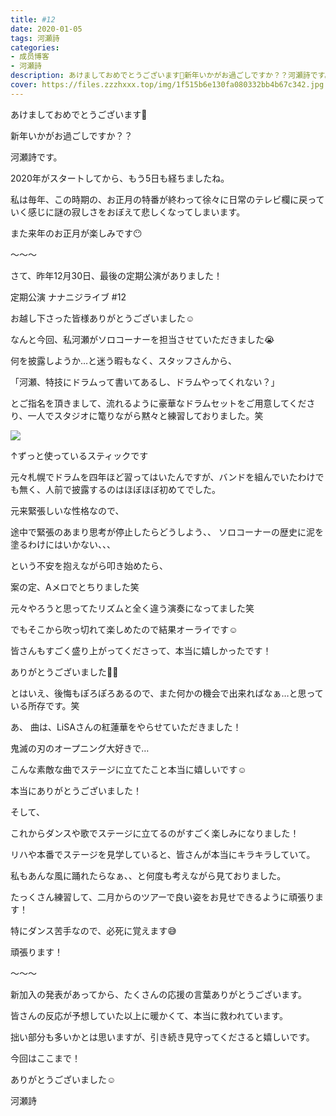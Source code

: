 ```yaml
---
title: #12
date: 2020-01-05
tags: 河瀬詩
categories: 
- 成员博客
- 河瀬詩
description: あけましておめでとうございます🌅新年いかがお過ごしですか？？河瀬詩です。2020年がスタートしてから、もう5日も経ちましたね。私は毎年、この時期の、お正月の特番が終わっ...
cover: https://files.zzzhxxx.top/img/1f515b6e130fa080332bb4b67c342.jpg 
---
```



あけましておめでとうございます🌅


新年いかがお過ごしですか？？


河瀬詩です。






2020年がスタートしてから、もう5日も経ちましたね。


私は毎年、この時期の、お正月の特番が終わって徐々に日常のテレビ欄に戻っていく感じに謎の寂しさをおぼえて悲しくなってしまいます。


また来年のお正月が楽しみです😶





〜〜〜







さて、昨年12月30日、最後の定期公演がありました！


定期公演 ナナニジライブ #12


お越し下さった皆様ありがとうございました☺︎


なんと今回、私河瀬がソロコーナーを担当させていただきました😭







何を披露しようか…と迷う暇もなく、スタッフさんから、


「河瀬、特技にドラムって書いてあるし、ドラムやってくれない？」


とご指名を頂きまして、流れるように豪華なドラムセットをご用意してくださり、一人でスタジオに篭りながら黙々と練習しておりました。笑




![](https://files.zzzhxxx.top/img/1f515b6e130fa080332bb4b67c342.jpg)

↑ずっと使っているスティックです




元々札幌でドラムを四年ほど習ってはいたんですが、バンドを組んでいたわけでも無く、人前で披露するのはほぼほぼ初めてでした。



元来緊張しいな性格なので、

途中で緊張のあまり思考が停止したらどうしよう、、
ソロコーナーの歴史に泥を塗るわけにはいかない、、、

という不安を抱えながら叩き始めたら、









案の定、Aメロでとちりました笑

元々やろうと思ってたリズムと全く違う演奏になってました笑

でもそこから吹っ切れて楽しめたので結果オーライです☺︎



皆さんもすごく盛り上がってくださって、本当に嬉しかったです！

ありがとうございました🙇‍♀️








とはいえ、後悔もぽろぽろあるので、また何かの機会で出来ればなぁ…と思っている所存です。笑









あ、
曲は、LiSAさんの紅蓮華をやらせていただきました！


鬼滅の刃のオープニング大好きで…


こんな素敵な曲でステージに立てたこと本当に嬉しいです☺︎


本当にありがとうございました！










そして、

これからダンスや歌でステージに立てるのがすごく楽しみになりました！



リハや本番でステージを見学していると、皆さんが本当にキラキラしていて。


私もあんな風に踊れたらなぁ、、と何度も考えながら見ておりました。



たっくさん練習して、二月からのツアーで良い姿をお見せできるように頑張ります！


特にダンス苦手なので、必死に覚えます😅


頑張ります！




〜〜〜





新加入の発表があってから、たくさんの応援の言葉ありがとうございます。


皆さんの反応が予想していた以上に暖かくて、本当に救われています。


拙い部分も多いかとは思いますが、引き続き見守ってくださると嬉しいです。








今回はここまで！

ありがとうございました☺︎






河瀬詩


